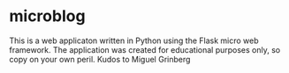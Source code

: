 # microblog
This is a web applicaton written in Python using the Flask micro web framework. The application was created for educational purposes only, so copy on your own peril. Kudos to Miguel Grinberg 
